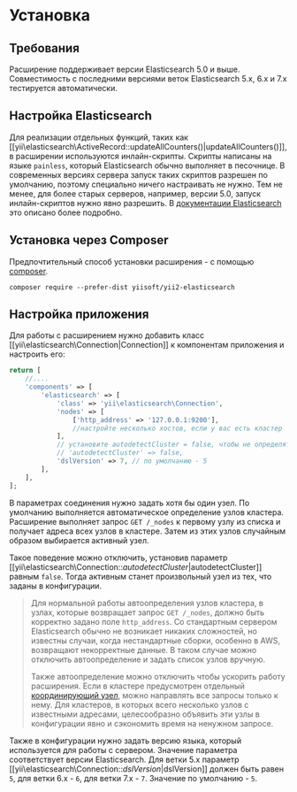 Установка
============

## Требования

Расширение поддерживает версии Elasticsearch 5.0 и выше. Совместимость с последними версиями веток Elasticsearch 5.x,
6.x и 7.x тестируется автоматически.


## Настройка Elasticsearch

Для реализации отдельных функций, таких как [[yii\elasticsearch\ActiveRecord::updateAllCounters()|updateAllCounters()]],
в расширении используются инлайн-скрипты. Скрипты написаны на языке `painless`, который Elasticsearch обычно выполняет
в песочнице. В современных версиях сервера запуск таких скриптов разрешен по умолчанию, поэтому специально ничего
настраивать не нужно. Тем не менее, для более старых серверов, например, версии 5.0, запуск инлайн-скриптов нужно явно
разрешить. В [документации Elasticsearch](https://www.elastic.co/guide/en/elasticsearch/reference/current/modules-scripting-security.html)
это описано более подробно.


## Установка через Composer

Предпочтительный способ установки расширения - с помощью [composer](http://getcomposer.org/download/).

```
composer require --prefer-dist yiisoft/yii2-elasticsearch
```


## Настройка приложения

Для работы с расширением нужно добавить класс [[yii\elasticsearch\Connection|Connection]] к компонентам приложения и
настроить его:

```php
return [
    //....
    'components' => [
        'elasticsearch' => [
            'class' => 'yii\elasticsearch\Connection',
            'nodes' => [
                ['http_address' => '127.0.0.1:9200'],
                //настройте несколько хостов, если у вас есть кластер
            ],
            // установите autodetectCluster = false, чтобы не определять адреса узлов в кластере автоматически
            // 'autodetectCluster' => false,
            'dslVersion' => 7, // по умолчанию - 5
        ],
    ],
];
```

В параметрах соединения нужно задать хотя бы один узел. По умолчанию выполняется автоматическое определение узлов
кластера. Расширение выполняет запрос `GET /_nodes` к первому узлу из списка и получает адреса всех узлов в кластере.
Затем из этих узлов случайным образом выбирается активный узел.

Такое поведение можно отключить, установив параметр [[yii\elasticsearch\Connection::$autodetectCluster|$autodetectCluster]]
равным `false`. Тогда активным станет произвольный узел из тех, что заданы в конфигурации.

> Для нормальной работы автоопределения узлов кластера, в узлах, которые возвращает запрос `GET /_nodes`, должно быть
> корректно задано поле `http_address`. Со стандартным сервером Elasticsearch обычно не возникает никаких сложностей, но
> известны случаи, когда нестандартные сборки, особенно в AWS, возвращают некорректные данные. В таком случае можно
> отключить автоопределение и задать список узлов вручную.
>
> Также автоопределение можно отключить чтобы ускорить работу расширения. Если в кластере предусмотрен отдельный
> [координирующий узел](https://www.elastic.co/guide/en/elasticsearch/reference/current/modules-node.html#coordinating-only-node),
> можно направлять все запросы только к нему. Для кластеров, в которых всего несколько узлов с известными адресами,
> целесообразно объявить эти узлы в конфигурации явно и сэкономить время на ненужном запросе.

Также в конфигурации нужно задать версию языка, который используется для работы с сервером. Значение параметра соответствует
версии Elasticsearch. Для ветки 5.x параметр [[yii\elasticsearch\Connection::$dslVersion|$dslVersion]] должен быть равен
`5`, для ветки 6.x - `6`, для ветки 7.x - `7`. Значение по умолчанию - `5`.
